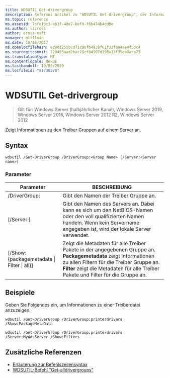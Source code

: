 ```yaml
---
title: WDSUTIL Get-drivergroup
description: Referenz Artikel zu "WDSUTIL Get-drivergroup", der Informationen zu den Treiber Gruppen auf einem Server anzeigt.
ms.topic: reference
ms.assetid: 7cfe10c3-a63f-48e7-bef9-f6b474b4ddbe
ms.author: lizross
author: eross-msft
manager: mtillman
ms.date: 10/16/2017
ms.openlocfilehash: ec801255bcd71ca0fb4a38f61f33faa4ae4f5dc4
ms.sourcegitcommit: 720455aad2bac78cf64997d196a13f35ea0acb73
ms.translationtype: MT
ms.contentlocale: de-DE
ms.lasthandoff: 10/05/2020
ms.locfileid: "91730278"
---
```

# <a name="wdsutil-get-drivergroup"></a>WDSUTIL Get-drivergroup

> Gilt für: Windows Server (halbjährlicher Kanal), Windows Server 2019, Windows Server 2016, Windows Server 2012 R2, Windows Server 2012

Zeigt Informationen zu den Treiber Gruppen auf einem Server an.

## <a name="syntax"></a>Syntax
```
wdsutil /Get-DriverGroup /DriverGroup:<Group Name> [/Server:<Server name>]
```
### <a name="parameters"></a>Parameter
|Parameter|BESCHREIBUNG|
|-------|--------|
|/DriverGroup:<Group Name>|Gibt den Namen der Treiber Gruppe an.|
|[/Server:<Server name>]|Gibt den Namen des Servers an. Dabei kann es sich um den NetBIOS-Namen oder den voll qualifizierten Namen handeln.  Wenn kein Servername angegeben ist, wird der lokale Server verwendet.|
|[/Show: {packagemetadata &#124; Filter &#124; all}]|Zeigt die Metadaten für alle Treiber Pakete in der angegebenen Gruppe an. **Packagemetadata** zeigt Informationen zu allen Filtern für die Treiber Gruppe an. **Filter** zeigt die Metadaten für alle Treiber Pakete und Filter für die Gruppe an.|
## <a name="examples"></a>Beispiele
Geben Sie Folgendes ein, um Informationen zu einer Treiberdatei anzuzeigen:
```
wdsutil /Get-DriverGroup /DriverGroup:printerdrivers /Show:PackageMetaData
```
```
wdsutil /Get-DriverGroup /DriverGroup:printerdrivers /Server:MyWdsServer /Show:Filters
```
## <a name="additional-references"></a>Zusätzliche Referenzen
- [Erläuterung zur Befehlszeilensyntax](command-line-syntax-key.md)
- [WDSUTIL-Befehl "Get-alldrivergroups"](wdsutil-get-alldrivergroups.md)
